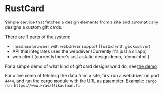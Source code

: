 # RustCard

Simple service that fetches a design elements from a site and automatically designs a
custom gift cards.

There are 3 parts of the system: 
- Headless browser with webdriver support (Tested with geckodriver)
- API that integrates uses the webdriver (Currently it's just a cli app)
- web client (currently there's just a static design demo, ´demo.html`)

For a simple demo of what kind of gift card designs we'd do, see [the demo](https://awikman.github.io/RustCard/demo.html)

For a live demo of fetching the data from a site, first run a webdriver on port `4444`, and run the cargo module with the URL as parameter.
Example: `cargo run https://www.kravattikaulaan.fi`
